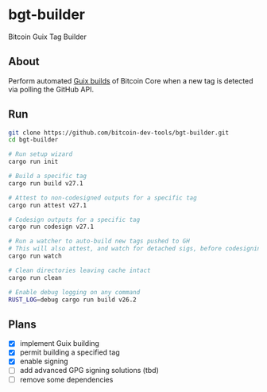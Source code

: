# bgt-builder

Bitcoin Guix Tag Builder

## About

Perform automated [Guix builds](https://github.com/bitcoin/bitcoin/blob/master/contrib/guix/README.md) of Bitcoin Core when a new tag is detected via polling the GitHub API.

## Run

```bash
git clone https://github.com/bitcoin-dev-tools/bgt-builder.git
cd bgt-builder

# Run setup wizard
cargo run init

# Build a specific tag
cargo run build v27.1

# Attest to non-codesigned outputs for a specific tag
cargo run attest v27.1

# Codesign outputs for a specific tag
cargo run codesign v27.1

# Run a watcher to auto-build new tags pushed to GH
# This will also attest, and watch for detached sigs, before codesigning
cargo run watch

# Clean directories leaving cache intact
cargo run clean

# Enable debug logging on any command
RUST_LOG=debug cargo run build v26.2
```

## Plans

- [x] implement Guix building
- [x] permit building a specified tag
- [x] enable signing
- [ ] add advanced GPG signing solutions (tbd)
- [ ] remove some dependencies
